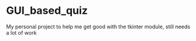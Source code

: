 # GUI_based_quiz

My personal project to help me get good with the tkinter module, still needs a lot of work
